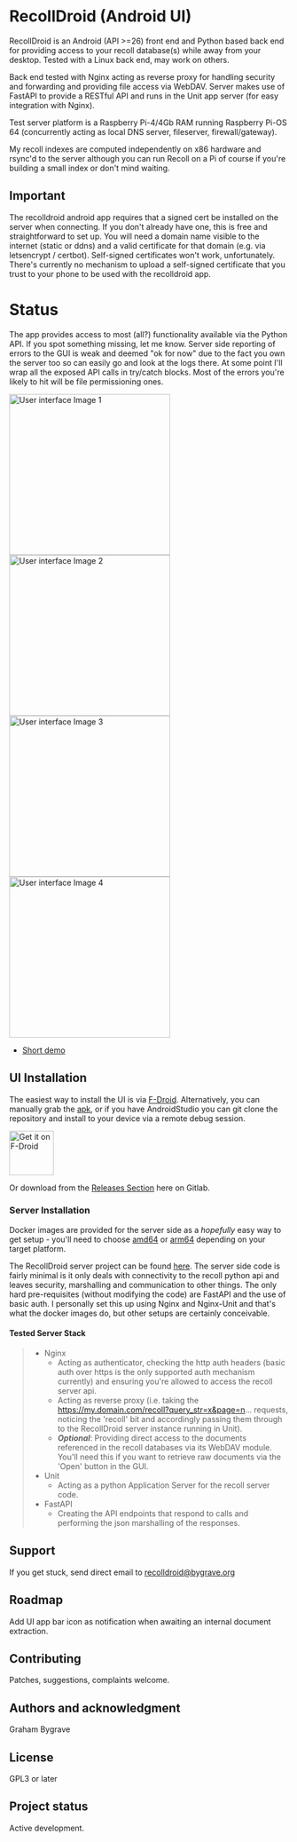 # RecollDroid (Android UI)
RecollDroid is an Android (API >=26) front end and Python based back end for providing access to your recoll database(s) while away from your desktop.  Tested with a Linux back end, may work on others.

Back end tested with Nginx acting as reverse proxy for handling security and forwarding and providing file access via WebDAV.  Server makes use of FastAPI to provide a RESTful API and runs in the Unit app server (for easy integration with Nginx).

Test server platform is a Raspberry Pi-4/4Gb RAM running Raspberry Pi-OS 64 (concurrently acting as local DNS server, fileserver, firewall/gateway).

My recoll indexes are computed independently on x86 hardware and rsync'd to the server although you can run Recoll on a Pi of course if you're building a small index or don't mind waiting.

## Important
The recolldroid android app requires that a signed cert be installed on the server when connecting.  If you don't already have one, this is free and straightforward to set up.  You will need a domain name visible to the internet (static or ddns) and a valid certificate for that domain (e.g. via letsencrypt / certbot). Self-signed certificates won't work, unfortunately.  There's currently no mechanism to upload a self-signed certificate that you trust to your phone to be used with the recolldroid app.

# Status
The app provides access to most (all?) functionality available via the Python API.  If you spot something missing, let me know.  Server side reporting of errors to the GUI is weak and deemed "ok for now" due to the fact you own the server too so can easily go and look at the logs there.  At some point I'll wrap all the exposed API calls in try/catch blocks.  Most of the errors you're likely to hit will be file permissioning ones.

<img width="290" src="images/RecollDroidUi_0.jpg?ref_type=heads" alt="User interface Image 1">
<img width="290" src="images/RecollDroidUi_1.jpg?ref_type=heads" alt="User interface Image 2">
<img width="290" src="images/RecollDroidUi_2.jpg?ref_type=heads" alt="User interface Image 3">
<img width="290" src="images/RecollDroidUi_3.jpg?ref_type=heads" alt="User interface Image 4">

- [Short demo](https://www.youtube.com/watch?v=6-GL3RcGAZk)


## UI Installation
The easiest way to install the UI is via [F-Droid](https://f-droid.org/en/packages/org.grating.recolldroid/).  Alternatively, you can manually grab the [apk](https://gitlab.com/gbygrave/recolldroid/-/releases/v1.1/downloads/app-release.apk), or if you have AndroidStudio you can git clone the repository and install to your device via a remote debug session.  

[<img src="https://fdroid.gitlab.io/artwork/badge/get-it-on.png"
     alt="Get it on F-Droid"
     height="80">](https://f-droid.org/packages/org.grating.recolldroid/)

Or download from the [Releases Section](https://gitlab.com/gbygrave/recolldroid/-/releases) here on Gitlab.

### Server Installation
Docker images are provided for the server side as a _hopefully_ easy way to get setup - you'll need to choose [amd64](https://gitlab.com/gbygrave/recolldroid-server/container_registry/8048769) or [arm64](https://gitlab.com/gbygrave/recolldroid-server/container_registry/8048770) depending on your target platform.

The RecollDroid server project can be found [here](https://gitlab.com/gbygrave/recolldroid-server).  The server side code is fairly minimal is it only deals with connectivity to the recoll python api and leaves security, marshalling and communication to other things.  The only hard pre-requisites (without modifying the code) are FastAPI and the use of basic auth.  I personally set this up using Nginx and Nginx-Unit and that's what the docker images do, but other setups are certainly conceivable.

#### Tested Server Stack
> - Nginx
>   - Acting as authenticator, checking the http auth headers (basic auth over https is the only supported auth mechanism currently) and ensuring you're allowed to access the recoll server api.
>   - Acting as reverse proxy (i.e. taking the https://my.domain.com/recoll?query_str=x&page=n... requests, noticing the 'recoll' bit and accordingly passing them through to the RecollDroid server instance running in Unit).
>   - _**Optional**_: Providing direct access to the documents referenced in the recoll databases via its WebDAV module.  You'll need this if you want to retrieve raw documents via the 'Open' button in the GUI.
> - Unit
>   - Acting as a python Application Server for the recoll server code.
> - FastAPI
>   - Creating the API endpoints that respond to calls and performing the json marshalling of the responses.


## Support
If you get stuck, send direct email to recolldroid@bygrave.org

## Roadmap
Add UI app bar icon as notification when awaiting an internal document extraction.

## Contributing
Patches, suggestions, complaints welcome.

## Authors and acknowledgment
Graham Bygrave

## License
GPL3 or later

## Project status
Active development.
